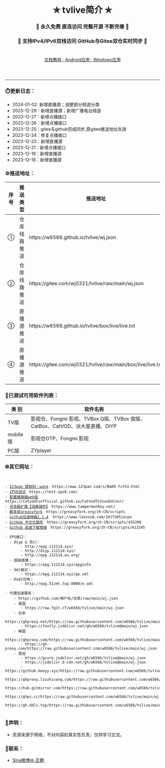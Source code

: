 
<h1 align="center"> ✯ tvlive简介 ✯ </h1>
<h3 align="center">🔕 永久免费 直连访问 完整开源 不断完善 🔕</h3>
<h3 align="center">🔕 支持IPv4/IPv6双栈访问 GitHub与Gitee双仓实时同步 🔕</h3>
<p align="center">       
</p>
<header class="page-header" role="banner">
      <h1 class="project-name"></h1>
       <a href="../main/text/course" class="btn">   文档教程   </a>
       <a href=" " class="btn"> · </a>
       <a href="../main/program/Android" class="btn">   Android应用   </a>
       <a href=" " class="btn"> · </a>
       <a href="../main/program/Windows" class="btn">   Windows应用   </a>  
</header>

----
   


### ⏱️更新日志：
- 2024-01-02: 新增直播源；调整部分频道分类
- 2023-12-29：新增直播源；新增广播电台频道
- 2023-12-27：新增点播接口
- 2023-12-26：新增点播接口
- 2023-12-25：gitee与github完成同步,原gitee推送地址失效
- 2023-12-24：修复点播接口
- 2023-12-23：新增直播源
- 2023-12-21：新增点播接口
- 2023-12-18：新增直播源
- 2023-12-16：新增直播源



### ⚙️推送地址：
<table>
  <thead>
    <tr>
      <th>序号</th>
      <th>推送类型</th>
      <th>推送地址</th>
    </tr>
  </thead>
  <tbody>
    <tr>
      <td>①</td>
      <td>仓库线路推送</td>
      <td>https://w6566.github.io/tvlive/wj.json</td>
    </tr>
    <tr>
      <td>②</td>
      <td>仓库线路推送</td>
      <td>https://gitee.com/wj0321/tvlive/raw/main/wj.json</td>
    </tr>
     <tr>
      <td>③</td>
      <td>直播源推送</td>
      <td>https://w6566.github.io/tvlive/box/live/live.txt</td>
    </tr>
        <tr>
      <td>④</td>
      <td>直播源推送</td>
      <td>https://gitee.com/wj0321/tvlive/raw/main/box/live/live.txt</td>
    </tr>
  </tbody>
</table>


### 📝已测试可用软件列表：
<table>
  <thead>
    <tr>
      <th>类 别</th>
      <th>软件名称</th>
    </tr>
  </thead>
  <tbody>
    <tr>
      <td>TV版</td>
      <td>影视仓、Fongmi 影视、TVBox Q版、TVBox 俊版、CatBox、CatVOD、派大星直播、DIYP</td>
    </tr>
  <tr>
      <td>mobile版</td>
      <td>影视仓OTP、Fongmi 影视</td>
    </tr>
  <tr>
      <td>PC版</td>
      <td>ZYplayer</td>
    </tr>

 
  </tbody>
</table>



### 🌐其它网址：
<pre><code>

- <a href="https://www.123pan.com/s/BmA9-fcth3.html" title="点击访问">123pan 提取码：wang</a>　https://www.123pan.com/s/BmA9-fcth3.html 
- <a href="https://test-ipv6.com/" title="点击访问">IPV6测试</a>　https://test-ipv6.com/ 
- <a href="https://catvodtvofficial.github.io/CatVodTVJsonEditor/" title="点击访问">配置编辑器web版</a>　https://catvodtvofficial.github.io/CatVodTVJsonEditor/
- <a href="https://www.tampermonkey.net/" title="Download">浏览器扩展【油猴插件】</a>　https://www.tampermonkey.net/   
- <a href="https://greasyfork.org/zh-CN/scripts" title="Download">脚本库greasyfork</a>　https://greasyfork.org/zh-CN/scripts   
- <a href="https://www.lanzoub.com/iHJ7S05iocpa" title="解决github打不开、用户头像无法加载、releases无法上传下载、git-clone、git-pull、git-push失败等问题">Github加速神器2.1.4</a>  https://www.lanzoub.com/iHJ7S05iocpa  
- <a href="https://greasyfork.org/zh-CN/scripts/435208" title="GitHub中文化插件，包含人机翻译">GitHub 中文化插件</a>　https://greasyfork.org/zh-CN/scripts/435208   
- <a href="https://greasyfork.org/zh-CN/scripts/412245" title="高速下载 Git Clone/SSH、Release、Raw、Code(ZIP) 等文件、项目列表单文件快捷下载 ">Github 高速下载增强</a>　https://greasyfork.org/zh-CN/scripts/412245   

- EPG接口：
  - Diyp & 百川：
       - http://epg.112114.xyz/
       - http://diyp.112114.xyz/
       - http://epg.112114.eu.org/
  - 超级直播：
       - https://epg.112114.xyz/epginfo
  - Xml格式：
       - https://epg.112114.xyz/pp.xml
  - Kodi可用：
       - http://epg.51zmt.top:8000/e.xml

- 代理加速服务：
    - https://github.com/用户名/仓库/raw/main/wj.json  
    - 美国
       - https://raw.fgit.cf/w6566/tvlive/main/wj.json
    - 日本    
       - https://ghproxy.net/https://raw.githubusercontent.com/w6566/tvlive/main/wj.json
       - https://fastly.jsdelivr.net/gh/w6566/tvlive@main/wj.json
    - 韩国   
       - https://ghproxy.com/https://raw.githubusercontent.com/w6566/tvlive/main/wj.json 
       - https://gh-proxy.com/https://raw.githubusercontent.com/w6566/tvlive/main/wj.json
    - 其他  
       - https://gcore.jsdelivr.net/gh/w6566/tvlive@main/wj.json
       - https://jsdelivr.b-cdn.net/gh/w6566/tvlive@main/wj.json
       - https://github.moeyy.xyz/https://raw.githubusercontent.com/w6566/tvlive/main/wj.json      
       - https://ghproxy.liuzhicong.com/https://raw.githubusercontent.com/w6566/tvlive/main/wj.json        
       - https://hub.gitmirror.com/https://raw.githubusercontent.com/w6566/tvlive/main/wj.json  
       - https://ghps.cc/https://raw.githubusercontent.com/w6566/tvlive/main/wj.json  
       - https://gh.ddlc.top/https://raw.githubusercontent.com/w6566/tvlive/main/wj.json  
 
</code></pre>  

     
### 📖声明：
- 资源来源于网络，不对内容的真实性负责，仅供学习交流。



### 📱联系：
- [Sina微博@·王健·](https://weibo.com/wj0321)
